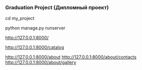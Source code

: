 ### Graduation Project (Дипломный проект)

cd my_project

python manage.py runserver

http://127.0.0.1:8000/

http://127.0.0.1:8000/catalog

http://127.0.0.1:8000/about
http://127.0.0.1:8000/about/contacts
http://127.0.0.1:8000/about/gallery
